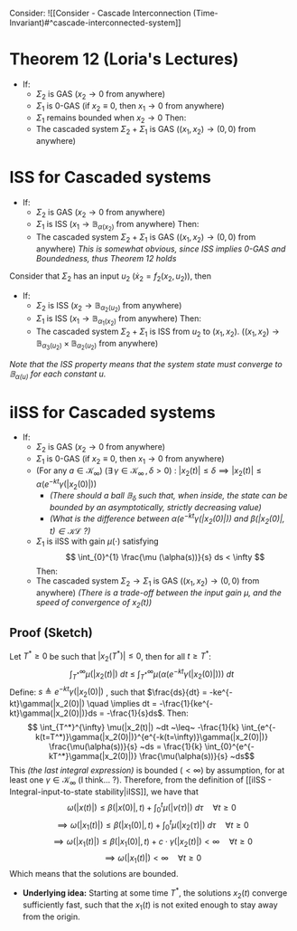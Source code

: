 Consider: ![[Consider - Cascade Interconnection (Time-Invariant)#^cascade-interconnected-system]]
# **Theorem 12 (Loria's Lectures)**
- If:
	- $\Sigma_2$ is GAS         ($x_2 \rightarrow 0$ from anywhere)
	- $\Sigma_1$ is 0-GAS      (if $x_2 \equiv 0$, then $x_1 \rightarrow 0$ from anywhere)
	-  $\Sigma_1$ remains bounded when $x_2 \rightarrow 0$
	Then:
	- The cascaded system $\Sigma_2 + \Sigma_1$ is GAS      ($(x_1,x_2) \rightarrow (0,0)$ from anywhere)

# ISS for Cascaded systems
- If:
	- $\Sigma_2$ is GAS         ($x_2 \rightarrow 0$ from anywhere)
	- $\Sigma_1$ is ISS           ($x_1 \rightarrow \mathbb{B}_{\alpha(x_2)}$  from anywhere)
	Then:
	- The cascaded system $\Sigma_2 + \Sigma_1$ is GAS      ($(x_1,x_2) \rightarrow (0,0)$ from anywhere)
*This is somewhat obvious, since ISS implies 0-GAS and Boundedness, thus Theorem 12 holds*

Consider that $\Sigma_2$ has an input $u_2$ ($\dot{x}_2 = f_2(x_2,u_2)$), then
- If:
	- $\Sigma_2$ is ISS           ($x_2 \rightarrow \mathbb{B}_{\alpha_2(u_2)}$  from anywhere)
	- $\Sigma_1$ is ISS           ($x_1 \rightarrow \mathbb{B}_{\alpha_1(x_2)}$  from anywhere)
	Then:
	- The cascaded system $\Sigma_2 + \Sigma_1$ is ISS from $u_2$ to $(x_1,x_2)$.     ($(x_1,x_2) \rightarrow \mathbb{B}_{\alpha_3(u_2)} \times \mathbb{B}_{\alpha_2(u_2)}$ from anywhere)

*Note that the ISS property means that the system state must converge to $\mathbb{B}_{\alpha(u)}$ for each constant $u$.*


# iISS for Cascaded systems
- If:
	- $\Sigma_2$ is GAS         ($x_2 \rightarrow 0$ from anywhere)
	- $\Sigma_1$ is 0-GAS      (if $x_2 \equiv 0$, then $x_1 \rightarrow 0$ from anywhere)
	- (For any $a\in \mathcal{K}_\infty) ~ (\exists\,\gamma \in \mathcal{K}_\infty \,,\, \delta>0) ~:~ |x_2(t)| \leq \delta \implies |x_2(t)| \leq \alpha(e^{-kt}\gamma(|x_2(0)|))$    
		- *(There should a ball $\mathbb{B}_\delta$ such that, when inside, the state can be bounded by an asymptotically, strictly decreasing value)* 
		- *(What is the difference between    $\alpha(e^{-kt}\gamma(|x_2(0)|))$    and     $\beta(|x_2(0)|,t) \in \mathcal{KL}$    ?)*
	- $\Sigma_1$ is iISS with gain $\mu(\cdot)$ satisfying $$ \int_{0}^{1} \frac{\mu (\alpha(s))}{s} ds < \infty $$
	Then:
	- The cascaded system $\Sigma_2 \rightarrow \Sigma_1$ is GAS      ($(x_1,x_2) \rightarrow (0,0)$ from anywhere)
	*(There is a trade-off between the input gain $\mu$, and the speed of convergence of $x_2(t)$)*

## Proof (Sketch)
Let $T^*\geq 0$ be such that $|x_2(T^*)| \leq 0$,
then for all $t\geq T^*$:
$$ \int_{T^*}^{\infty} \mu(|x_2(t)|) ~dt ~\leq~ \int_{T^*}^{\infty} \mu(\alpha(e^{-kt}\gamma(|x_2(0)|))) ~dt$$
Define: $s\triangleq e^{-kt}\gamma(|x_2(0)|)$ , such that $\frac{ds}{dt} = -ke^{-kt}\gamma(|x_2(0)|) \quad \implies dt = -\frac{1}{ke^{-kt}\gamma(|x_2(0)|)}ds = -\frac{1}{s}ds$. Then:
$$ \int_{T^*}^{\infty} \mu(|x_2(t)|) ~dt ~\leq~ -\frac{1}{k} \int_{e^{-k(t=T^*)}\gamma(|x_2(0)|)}^{e^{-k(t=\infty)}\gamma(|x_2(0)|)}  \frac{\mu(\alpha(s))}{s} ~ds = \frac{1}{k} \int_{0}^{e^{-kT^*}\gamma(|x_2(0)|)}  \frac{\mu(\alpha(s))}{s} ~ds$$
This *(the last integral expression)* is bounded ($<\infty$) by assumption, for at least one $\gamma\in\mathcal{K}_\infty$ (I think... ?).
Therefore, from the definition of [[iISS - Integral-input-to-state stability|iISS]], we have that 
$$ \omega(|x(t)|) \leq \beta(|x(0)|,t) + \int_{0}^{t} \mu(|v(\tau)|) ~d\tau \quad\forall t\geq 0$$
$$\implies \omega(|x_1(t)|) \leq \beta(|x_1(0)|,t) + \int_{0}^{t} \mu(|x_2(\tau)|) ~d\tau \quad\forall t\geq 0$$
$$\implies \omega(|x_1(t)|) \leq \beta(|x_1(0)|,t) + c\cdot\gamma(|x_2(t)|) < \infty \quad\forall t\geq 0$$
$$\implies \omega(|x_1(t)|) < \infty \quad\forall t\geq 0$$
Which means that the solutions are bounded.
- **Underlying idea:** Starting at some time $T^*$, the solutions $x_2(t)$ converge sufficiently fast, such that the $x_1(t)$ is not exited enough to stay away from the origin.


